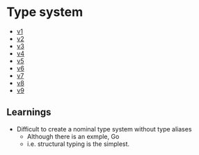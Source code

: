 # Type system

- [v1](v1.md)
- [v2](v2.md)
- [v3](v3.md)
- [v4](v4.md)
- [v5](v5.md)
- [v6](v6.md)
- [v7](v7.md)
- [v8](v8.md)
- [v9](v9.md)

## Learnings

- Difficult to create a nominal type system without type aliases
  - Although there is an exmple, Go
  - i.e. structural typing is the simplest.
